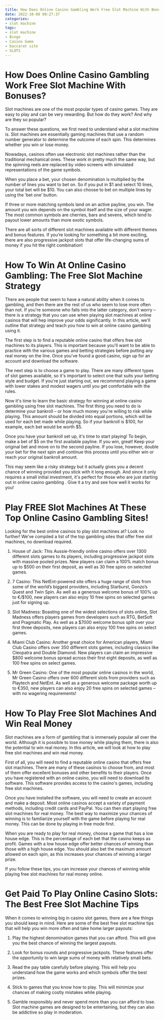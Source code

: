 ```yaml
---
title: How Does Online Casino Gambling Work Free Slot Machine With Bonuses
date: 2022-10-08 00:27:37
categories:
- slot machine
tags:
- slot machine
- Bingo
- Casino Game
- baccarat site
- SLOTS
---
```



#  How Does Online Casino Gambling Work Free Slot Machine With Bonuses?

Slot machines are one of the most popular types of casino games. They are easy to play and can be very rewarding. But how do they work? And why are they so popular?

To answer these questions, we first need to understand what a slot machine is. Slot machines are essentially gaming machines that use a random number generator to determine the outcome of each spin. This determines whether you win or lose money.

Nowadays, casinos often use electronic slot machines rather than the traditional mechanical ones. These work in pretty much the same way, but the spinning reels are replaced by video screens with simulated representations of the game symbols.

When you place a bet, your chosen denomination is multiplied by the number of lines you want to bet on. So if you put in $1 and select 10 lines, your total bet will be $10. You can also choose to bet on multiple lines by using the ‘bet one’ button.

If three or more matching symbols land on an active payline, you win. The amount you win depends on the symbol itself and the size of your wager. The most common symbols are cherries, bars and sevens, which tend to payout lower amounts than more exotic symbols.

There are all sorts of different slot machines available with different themes and bonus features. If you’re looking for something a bit more exciting, there are also progressive jackpot slots that offer life-changing sums of money if you hit the right combination!

#  How To Win At Online Casino Gambling: The Free Slot Machine Strategy

There are people that seem to have a natural ability when it comes to gambling, and then there are the rest of us who seem to lose more often than not. If you're someone who falls into the latter category, don't worry – there is a strategy that you can use when playing slot machines at online casinos that will hep improve your odds significantly. In this article, we'll outline that strategy and teach you how to win at online casino gambling using it.

The first step is to find a reputable online casino that offers free slot machines to its players. This is important because you'll want to be able to practice with the various games and betting strategies before putting any real money on the line. Once you've found a good casino, sign up for an account and download the software.

The next step is to choose a game to play. There are many different types of slot games available, so it's important to select one that suits your betting style and budget. If you're just starting out, we recommend playing a game with lower stakes and modest wagers until you get comfortable with the rules.

Now it's time to learn the basic strategy for winning at online casino gambling using free slot machines. The first thing you need to do is determine your bankroll – or how much money you're willing to risk while playing. This amount should be divided into equal portions, which will be used for each bet made while playing. So if your bankroll is $100, for example, each bet would be worth $5.

Once you have your bankroll set up, it's time to start playing! To begin, make a bet of $5 on the first available payline. If you win, great! Keep your original bet and move on to the second payline. If you lose, however, double your bet for the next spin and continue this process until you either win or reach your original bankroll amount.

This may seem like a risky strategy but it actually gives you a decent chance of winning provided you stick with it long enough. And since it only requires a small initial investment, it's perfect for those who are just starting out in online casino gambling . Give it a try and see how well it works for you!

#  Play FREE Slot Machines At These Top Online Casino Gambling Sites!

Looking for the best online casinos to play slot machines at? Look no further! We’ve compiled a list of the top gambling sites that offer free slot machines, no download required.

1. House of Jack: This Aussie-friendly online casino offers over 1300 different slots games to its players, including progressive jackpot slots with massive pooled prizes. New players can claim a 100% match bonus up to $500 on their first deposit, as well as 30 free spins on selected games.

2. 7 Casino: This NetEnt-powered site offers a huge range of slots from some of the world’s biggest providers, including Starburst, Gonzo’s Quest and Twin Spin. As well as a generous welcome bonus of 100% up to €/$100, new players can also enjoy 10 free spins on selected games just for signing up.

3. Slot Madness: Boasting one of the widest selections of slots online, Slot Madness offers players games from developers such as RTG, BetSoft and Pragmatic Play. As well as a $7000 welcome bonus split over your first three deposits, new players can also enjoy 100 free spins on select games.

4. Miami Club Casino: Another great choice for American players, Miami Club Casino offers over 350 different slots games, including classics like Cleopatra and Double Diamond. New players can claim an impressive $800 welcome bonus spread across their first eight deposits, as well as 100 free spins on select games.

5. Mr Green Casino: One of the most popular online casinos in the world, Mr Green Casino offers over 600 different slots from providers such as Playtech and NetEnt. As well as a generous welcome package worth up to €350, new players can also enjoy 20 free spins on selected games – with no wagering requirements!

#  How To Play Free Slot Machines And Win Real Money

Slot machines are a form of gambling that is immensely popular all over the world. Although it is possible to lose money while playing them, there is also the potential to win real money. In this article, we will look at how to play free slot machines and win real money.

First of all, you will need to find a reputable online casino that offers free slot machines. There are many of these casinos to choose from, and most of them offer excellent bonuses and other benefits to their players. Once you have registered with an online casino, you will need to download its software. This software provides access to the casino's games, including free slot machines.

Once you have installed the software, you will need to create an account and make a deposit. Most online casinos accept a variety of payment methods, including credit cards and PayPal. You can then start playing free slot machines for real money. The best way to maximize your chances of winning is to familiarize yourself with the game before playing for real money. This can be done by playing in free mode first.

When you are ready to play for real money, choose a game that has a low house edge. This is the percentage of each bet that the casino keeps as profit. Games with a low house edge offer better chances of winning than those with a high house edge. You should also bet the maximum amount allowed on each spin, as this increases your chances of winning a larger prize.

If you follow these tips, you can increase your chances of winning while playing free slot machines for real money online.

#  Get Paid To Play Online Casino Slots: The Best Free Slot Machine Tips

When it comes to winning big in casino slot games, there are a few things you should keep in mind. Here are some of the best free slot machine tips that will help you win more often and take home larger payouts:

1. Play the highest denomination games that you can afford. This will give you the best chance of winning the largest payouts.

2. Look for bonus rounds and progressive jackpots. These features offer the opportunity to win large sums of money with relatively small bets.

3. Read the pay table carefully before playing. This will help you understand how the game works and which symbols offer the best prizes.

4. Stick to games that you know how to play. This will minimize your chances of making costly mistakes while playing.

5. Gamble responsibly and never spend more than you can afford to lose. Slot machine games are designed to be entertaining, but they can also be addictive so play in moderation.